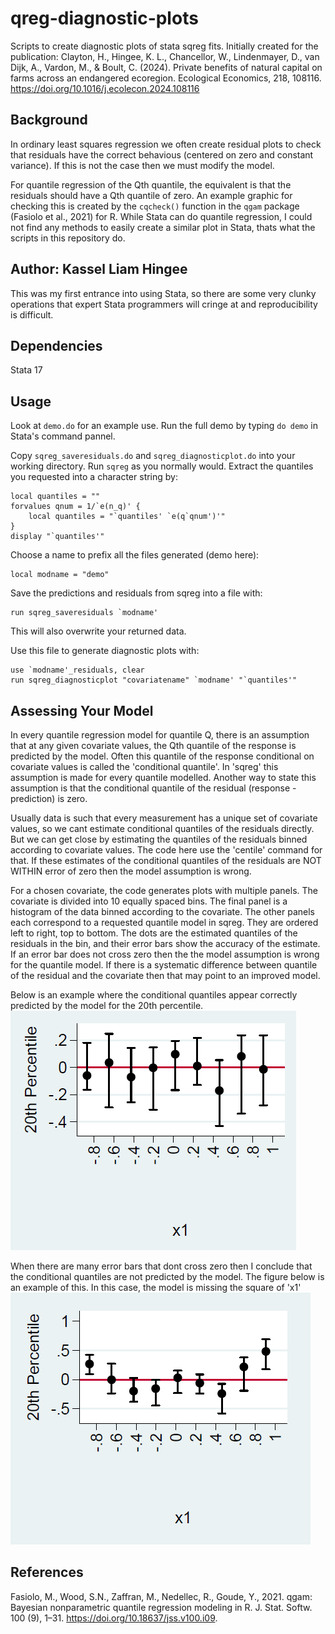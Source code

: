 # qreg-diagnostic-plots
Scripts to create diagnostic plots of stata sqreg fits.
Initially created for the publication: Clayton, H., Hingee, K. L., Chancellor, W., Lindenmayer, D., van Dijk, A., Vardon, M., & Boult, C. (2024). Private benefits of natural capital on farms across an endangered ecoregion. Ecological Economics, 218, 108116. https://doi.org/10.1016/j.ecolecon.2024.108116


## Background
In ordinary least squares regression we often create residual plots to check that residuals have the correct behavious 
(centered on zero and constant variance). If this is not the case then we must modify the model.

For quantile regression of the Qth quantile, the equivalent is that the residuals should have a Qth quantile of zero.
An example graphic for checking this is created by the `cqcheck()` function in the `qgam` package (Fasiolo et al., 2021) for R.
While Stata can do quantile regression, I could not find any methods to easily create a similar plot in Stata, thats what the scripts in this repository do.

## Author: Kassel Liam Hingee
This was my first entrance into using Stata, so there are some very clunky operations that expert Stata programmers will cringe at and reproducibility is difficult.

## Dependencies
Stata 17

## Usage
Look at `demo.do` for an example use. Run the full demo by typing `do demo` in Stata's command pannel.

Copy `sqreg_saveresiduals.do` and `sqreg_diagnosticplot.do` into your working directory.
Run `sqreg` as you normally would.
Extract the quantiles you requested into a character string by:

```
local quantiles = ""
forvalues qnum = 1/`e(n_q)' {
	local quantiles = "`quantiles' `e(q`qnum')'"
}
display "`quantiles'"
```

Choose a name to prefix all the files generated (demo here):
```
local modname = "demo" 
```

Save the predictions and residuals from sqreg into a file with:
```
run sqreg_saveresiduals `modname'
```
This will also overwrite your returned data.


Use this file to generate diagnostic plots with:
```
use `modname'_residuals, clear
run sqreg_diagnosticplot "covariatename" `modname' "`quantiles'"
```

## Assessing Your Model
In every quantile regression model for quantile Q, there is an assumption that at any given covariate values, the Qth quantile of the response is predicted by the model.
Often this quantile of the response conditional on covariate values is called the 'conditional quantile'. In 'sqreg' this assumption is made for every quantile modelled.
Another way to state this assumption is that the conditional quantile of the residual (response - prediction) is zero.

Usually data is such that every measurement has a unique set of covariate values, so we cant estimate conditional quantiles of the residuals directly.
But we can get close by estimating the quantiles of the residuals binned according to covariate values.
The code here use the 'centile' command for that.
If these estimates of the conditional quantiles of the residuals are NOT WITHIN error of zero then the model assumption is wrong.

For a chosen covariate, the code generates plots with multiple panels.
The covariate is divided into 10 equally spaced bins.
The final panel is a histogram of the data binned according to the covariate.
The other panels each correspond to a requested quantile model in sqreg. They are ordered left to right, top to bottom.
The dots are the estimated quantiles of the residuals in the bin, and their error bars show the accuracy of the estimate.
If an error bar does not cross zero then the the model assumption is wrong for the quantile model.
If there is a systematic difference between quantile of the residual and the covariate then that may point to an improved model.

Below is an example where the conditional quantiles appear correctly predicted by the model for the 20th percentile.
![A panel with all error bars crossing zero](/demo_panel_pass.PNG)

When there are many error bars that dont cross zero then I conclude that the conditional quantiles are not predicted by the model.
The figure below is an example of this.
In this case, the model is missing the square of 'x1'
![A panel with some error bars above zero](/demo_panel_fail.PNG)

## References
Fasiolo, M., Wood, S.N., Zaffran, M., Nedellec, R., Goude, Y., 2021. qgam: Bayesian nonparametric quantile regression modeling in R. J. Stat. Softw. 100 (9), 1–31. https://doi.org/10.18637/jss.v100.i09.